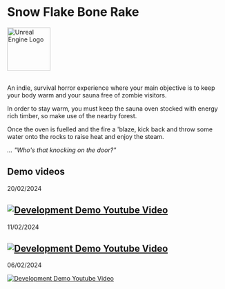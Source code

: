 # Snow Flake Bone Rake

<div class="image-row">
    <img src="https://cdn2.unrealengine.com/ue-logo-stacked-unreal-engine-w-677x545-fac11de0943f.png" width="100" alt="Unreal Engine Logo">
</div>

<br>

An indie, survival horror experience where your main objective is to keep your body warm and your sauna free of zombie visitors.

In order to stay warm, you must keep the sauna oven stocked with energy rich timber, so make use of the nearby forest. 

Once the oven is fuelled and the fire a 'blaze, kick back and throw some water onto the rocks to raise heat and enjoy the steam.

*... "Who's that knocking on the door?"*


## Demo videos

20/02/2024

[![Development Demo Youtube Video](https://img.youtube.com/vi/DvtPMHygVlU/0.jpg)](https://www.youtube.com/watch?v=DvtPMHygVlU)
---
11/02/2024

[![Development Demo Youtube Video](https://img.youtube.com/vi/XNNNmELiVgI/0.jpg)](https://www.youtube.com/watch?v=XNNNmELiVgI)
---
06/02/2024

[![Development Demo Youtube Video](https://img.youtube.com/vi/-BEydouGe6s/0.jpg)](https://www.youtube.com/watch?v=-BEydouGe6s)
